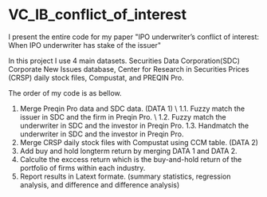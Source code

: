 # VC_IB_conflict_of_interest
I present the entire code for my paper "IPO underwriter’s conflict of interest: When IPO underwriter has stake of the issuer"

In this project I use 4 main datasets. Securities Data Corporation(SDC) Corporate New Issues database, Center for Research in Securities Prices (CRSP) daily stock files, Compustat, and PREQIN Pro. 

The order of my code is as bellow. 

1. Merge Preqin Pro data and SDC data. (DATA 1) \\
   1.1. Fuzzy match the issuer in SDC and the firm in Preqin Pro. \\
   1.2. Fuzzy match the underwriter in SDC and the investor in Preqin Pro.
   1.3. Handmatch the underwriter in SDC and the investor in Preqin Pro.
2. Merge CRSP daily stock files with Compustat using CCM table. (DATA 2)
3. Add buy and hold longterm return by merging DATA 1 and DATA 2.
4. Calculte the exccess return which is the buy-and-hold return of the portfolio of firms within each industry.
5. Report results in Latext formate. (summary statistics, regression analysis, and difference and difference analysis)

